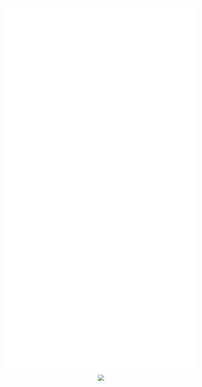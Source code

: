

<div align="center">
  <img src="/github-metrics.svg" alt="Metrics" width="800">
  <img src="https://github-readme-streak-stats.herokuapp.com/?user=tannerhawkins&theme=dark&hide_border=true&exclude_days=Sun%2CSat"></img>
</div>
